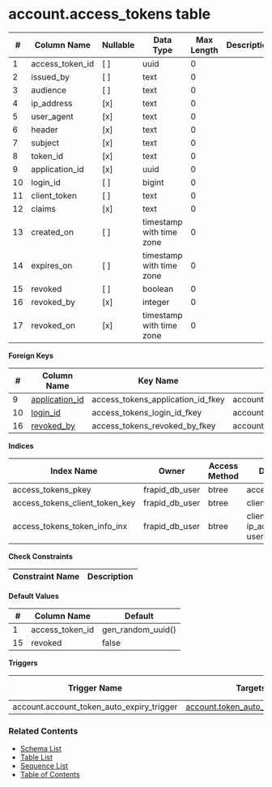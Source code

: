 # account.access_tokens table



| # | Column Name | Nullable | Data Type | Max Length | Description |
| --- | --- | --- | --- | --- | --- |
| 1 | access_token_id | [ ] | uuid | 0 |  |
| 2 | issued_by | [ ] | text | 0 |  |
| 3 | audience | [ ] | text | 0 |  |
| 4 | ip_address | [x] | text | 0 |  |
| 5 | user_agent | [x] | text | 0 |  |
| 6 | header | [x] | text | 0 |  |
| 7 | subject | [x] | text | 0 |  |
| 8 | token_id | [x] | text | 0 |  |
| 9 | application_id | [x] | uuid | 0 |  |
| 10 | login_id | [ ] | bigint | 0 |  |
| 11 | client_token | [ ] | text | 0 |  |
| 12 | claims | [x] | text | 0 |  |
| 13 | created_on | [ ] | timestamp with time zone | 0 |  |
| 14 | expires_on | [ ] | timestamp with time zone | 0 |  |
| 15 | revoked | [ ] | boolean | 0 |  |
| 16 | revoked_by | [x] | integer | 0 |  |
| 17 | revoked_on | [x] | timestamp with time zone | 0 |  |



**Foreign Keys**

| # | Column Name | Key Name | References |
| --- | --- | --- | --- |
| 9 | [application_id](../account/applications.md) | access_tokens_application_id_fkey | account.applications.application_id |
| 10 | [login_id](../account/logins.md) | access_tokens_login_id_fkey | account.logins.login_id |
| 16 | [revoked_by](../account/users.md) | access_tokens_revoked_by_fkey | account.users.user_id |



**Indices**

| Index Name | Owner | Access Method | Definition | Description |
| --- | --- | --- | --- | --- |
| access_tokens_pkey | frapid_db_user | btree | access_token_id |  |
| access_tokens_client_token_key | frapid_db_user | btree | client_token |  |
| access_tokens_token_info_inx | frapid_db_user | btree | client_token, ip_address, user_agent |  |



**Check Constraints**

| Constraint Name | Description |
| --- | --- |



**Default Values**

| # | Column Name | Default |
| --- | --- | --- |
| 1 | access_token_id | gen_random_uuid() |
| 15 | revoked | false |


**Triggers**

| Trigger Name | Targets | On Event | Timing | Condition | Order | Orientation | Description |
| --- | --- | --- | --- | --- | --- | --- | --- |
| account.account_token_auto_expiry_trigger | [account.token_auto_expiry_trigger](../../functions/account/token_auto_expiry_trigger-5105405.md) | INSERT | BEFORE |  | 0 | ROW |  |


### Related Contents
* [Schema List](../../schemas.md)
* [Table List](../../tables.md)
* [Sequence List](../../sequences.md)
* [Table of Contents](../../README.md)
